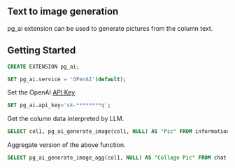 
## Text to image generation

pg_ai extension can be used to generate pictures from the column text.

## Getting Started

```sql
CREATE EXTENSION pg_ai;
```

```sql
SET pg_ai.service = 'OPenAI'(default);
```

Set the OpenAI [API Key](https://platform.openai.com/api-keys)
```sql
SET pg_ai.api_key='sk-********q';
```

Get the column data interpreted by LLM.
```sql
SELECT col1, pg_ai_generate_image(col1, NULL) AS "Pic" FROM information WHERE id > 1 AND id < 3;
```

Aggregate version of the above function.
```sql
SELECT pg_ai_generate_image_agg(col1, NULL) AS "Collage Pic" FROM chat WHERE ts::date = date '2023-01-01';
```
